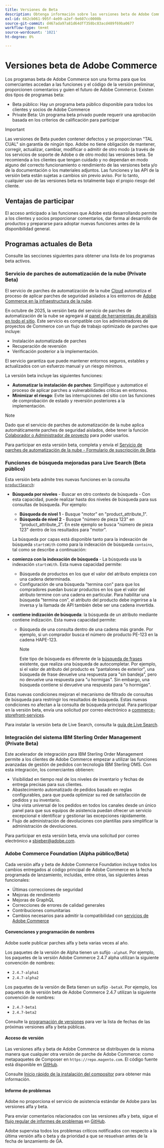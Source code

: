 ```yaml
---
title: Versiones de Beta
description: Obtenga información sobre las versiones beta de Adobe Commerce y cómo participar.
exl-id: 662cb061-995f-4e09-a2ef-9e607cc0000b
source-git-commit: d467ada97a81d64dff358bc83acd489f69ba0677
workflow-type: tm+mt
source-wordcount: '1021'
ht-degree: 0%

---
```


# Versiones beta de Adobe Commerce

Los programas beta de Adobe Commerce son una forma para que los comerciantes accedan a las funciones y el código de la versión preliminar, proporcionen comentarios y guíen el futuro de Adobe Commerce. Existen dos tipos de programas beta:

- Beta público: Hay un programa beta público disponible para todos los clientes y socios de Adobe Commerce
- Private Beta: Un programa beta privado puede requerir una aprobación basada en los criterios de calificación para participar

>[!IMPORTANT]
>
>Las versiones de Beta pueden contener defectos y se proporcionan &quot;TAL CUAL&quot; sin garantía de ningún tipo. Adobe no tiene obligación de mantener, corregir, actualizar, cambiar, modificar o admitir de otro modo (a través de los servicios de soporte de Adobe o de otro modo) las versiones beta. Se recomienda a los clientes que tengan cuidado y no dependan en modo alguno del correcto funcionamiento o rendimiento de las versiones beta y/o de la documentación o los materiales adjuntos. Las funciones y las API de la versión beta están sujetas a cambios sin previo aviso. Por lo tanto, cualquier uso de las versiones beta es totalmente bajo el propio riesgo del cliente.

## Ventajas de participar

El acceso anticipado a las funciones que Adobe está desarrollando permite a los clientes y socios proporcionar comentarios, dar forma al desarrollo de productos y prepararse para adoptar nuevas funciones antes de la disponibilidad general.

## Programas actuales de Beta

Consulte las secciones siguientes para obtener una lista de los programas beta activos.

### Servicio de parches de automatización de la nube (Private Beta)

El servicio de parches de automatización de la nube [Cloud](../tools/caps-tool/intro.md) automatiza el proceso de aplicar parches de seguridad aislados a los entornos de [Adobe Commerce en la infraestructura de la nube](https://experienceleague.adobe.com/en/docs/commerce-on-cloud/user-guide/overview).

En octubre de 2025, la versión beta del servicio de parches de automatización de la nube se agregará al [panel de herramientas de análisis en todo el sitio](https://experienceleague.adobe.com/en/docs/commerce-operations/tools/site-wide-analysis-tool/dashboard). Este servicio es compatible con los administradores de proyectos de Commerce con un flujo de trabajo optimizado de parches que incluye:

- Instalación automatizada de parches
- Recuperación de reversión
- Verificación posterior a la implementación.

El servicio garantiza que puede mantener entornos seguros, estables y actualizados con un esfuerzo manual y un riesgo mínimos.

La versión beta incluye las siguientes funciones:

- **Automatizar la instalación de parches**: Simplifique y automatice el proceso de aplicar parches a vulnerabilidades críticas en entornos.
- **Minimizar el riesgo**: Evite las interrupciones del sitio con las funciones de comprobación de estado y reversión posteriores a la implementación.

>[!NOTE]
>
>Dado que el servicio de parches de automatización de la nube aplica automáticamente parches de seguridad aislados, debe tener la función [Colaborador o Administrador de proyecto](https://experienceleague.adobe.com/en/docs/commerce-on-cloud/user-guide/project/user-access) para poder usarlos.

Para participar en esta versión beta, completa y envía el [Servicio de parches de automatización de la nube - Formulario de suscripción de Beta](https://forms.office.com/r/3Wfxj5nPdB).

### Funciones de búsqueda mejoradas para Live Search (Beta público)

Esta versión beta admite tres nuevas funciones en la consulta [`productSearch` &#x200B;](https://developer.adobe.com/commerce/webapi/graphql/schema/live-search/queries/product-search/):

- **Búsqueda por niveles** - Buscar en otro contexto de búsqueda - Con esta capacidad, puede realizar hasta dos niveles de búsqueda para sus consultas de búsqueda. Por ejemplo:

   - **Búsqueda de nivel 1** - Busque &quot;motor&quot; en &quot;product_attribute_1&quot;.
   - **Búsqueda de nivel 2** - Busque &quot;número de pieza 123&quot; en &quot;product_attribute_2&quot;. En este ejemplo se busca &quot;número de pieza 123&quot; dentro de los resultados para &quot;motor&quot;.

  La búsqueda por capas está disponible tanto para la indexación de búsqueda `startsWith` como para la indexación de búsqueda `contains`, tal como se describe a continuación:

- **comienza con la indexación de búsqueda** - La búsqueda usa la indexación `startsWith`. Esta nueva capacidad permite:

   - Búsqueda de productos en los que el valor del atributo empieza con una cadena determinada.
   - Configuración de una búsqueda &quot;termina con&quot; para que los compradores puedan buscar productos en los que el valor del atributo termine con una cadena en particular. Para habilitar una búsqueda &quot;termina con&quot;, el atributo del producto debe ingerirse a la inversa y la llamada de API también debe ser una cadena invertida.

- **contiene indización de búsqueda**: la búsqueda de un atributo mediante contiene indización. Esta nueva capacidad permite:

   - Búsqueda de una consulta dentro de una cadena más grande. Por ejemplo, si un comprador busca el número de producto PE-123 en la cadena HAPE-123.

     >[!NOTE]
     >
     >Este tipo de búsqueda es diferente de la [búsqueda de frases](https://developer.adobe.com/commerce/webapi/graphql/schema/live-search/queries/product-search/) existente, que realiza una búsqueda de autocompletar. Por ejemplo, si el valor de atributo del producto es &quot;pantalones de exterior&quot;, una búsqueda de frase devuelve una respuesta para &quot;sin bandeja&quot;, pero no devuelve una respuesta para &quot;u hormigas&quot;. Sin embargo, una búsqueda contiene sí devuelve una respuesta para &quot;o hormigas&quot;.

Estas nuevas condiciones mejoran el mecanismo de filtrado de consultas de búsqueda para restringir los resultados de búsqueda. Estas nuevas condiciones no afectan a la consulta de búsqueda principal. Para participar en la versión beta, envía una solicitud por correo electrónico a [commerce-storefront-services](mailto:commerce-storefront-services@adobe.com).

Para instalar la versión beta de Live Search, consulta la [guía de Live Search](https://experienceleague.adobe.com/en/docs/commerce/live-search/install#install-the-live-search-beta).

### Integración del sistema IBM Sterling Order Management (Private Beta)

Este acelerador de integración para IBM Sterling Order Management permite a los clientes de Adobe Commerce empezar a utilizar las funciones avanzadas de gestión de pedidos con tecnología IBM Sterling OMS. Con esta integración, los comerciantes obtienen:

- Visibilidad en tiempo real de los niveles de inventario y fechas de entrega precisas para sus clientes.
- Abastecimiento automatizado de pedidos basado en reglas configurables, para que pueda optimizar su red de satisfacción de pedidos y su inventario.
- Una vista universal de los pedidos en todos los canales desde un único panel para que sus equipos de asistencia puedan ofrecer un servicio excepcional e identificar y gestionar las excepciones rápidamente.
- Flujo de administración de devoluciones con plantillas para simplificar la administración de devoluciones.

Para participar en esta versión beta, envía una solicitud por correo electrónico a [sbieber@adobe.com](mailto:sbieber@adobe.com).

### Adobe Commerce Foundation (Alpha público/Beta)

Cada versión alfa y beta de Adobe Commerce Foundation incluye todos los cambios entregados al código principal de Adobe Commerce en la fecha programada de lanzamiento, incluidas, entre otras, las siguientes áreas funcionales:

- Últimas correcciones de seguridad
- Mejoras de rendimiento
- Mejoras de GraphQL
- Correcciones de errores de calidad generales
- Contribuciones comunitarias
- Cambios necesarios para admitir la compatibilidad con [servicios de Adobe Commerce](https://experienceleague.adobe.com/en/docs/commerce/user-guides/home)

#### Convenciones y programación de nombres

Adobe suele publicar parches alfa y beta varias veces al año.

Los paquetes de la versión de Alpha tienen un sufijo `-alphaX`. Por ejemplo, los paquetes de la versión Adobe Commerce 2.4.7 alpha utilizan la siguiente convención de nombres:

- `2.4.7-alpha1`
- `2.4.7-alpha2`

Los paquetes de la versión de Beta tienen un sufijo `-betaX`. Por ejemplo, los paquetes de la versión beta de Adobe Commerce 2.4.7 utilizan la siguiente convención de nombres:

- `2.4.7-beta1`
- `2.4.7-beta2`

Consulte la [programación de versiones](schedule.md) para ver la lista de fechas de las próximas versiones alfa y beta públicas.

#### Acceso de versión

Las versiones alfa y beta de Adobe Commerce se distribuyen de la misma manera que cualquier otra versión de parche de Adobe Commerce: como metapaquetes de Composer en `https://repo.magento.com`. El código fuente está disponible en [GitHub](https://github.com/magento/magento2).

Consulte [Inicio rápido de la instalación del compositor](../installation/composer.md) para obtener más información.

#### Informe de problemas

Adobe no proporciona el servicio de asistencia estándar de Adobe para las versiones alfa y beta.

Para enviar comentarios relacionados con las versiones alfa y beta, sigue el [flujo regular de informes de problemas](https://developer.adobe.com/commerce/contributor/guides/code-contributions/) en [GitHub](https://github.com/magento/magento2).

Adobe supervisa todos los problemas críticos notificados con respecto a la última versión alfa o beta y da prioridad a que se resuelvan antes de la fecha de lanzamiento de GA.
